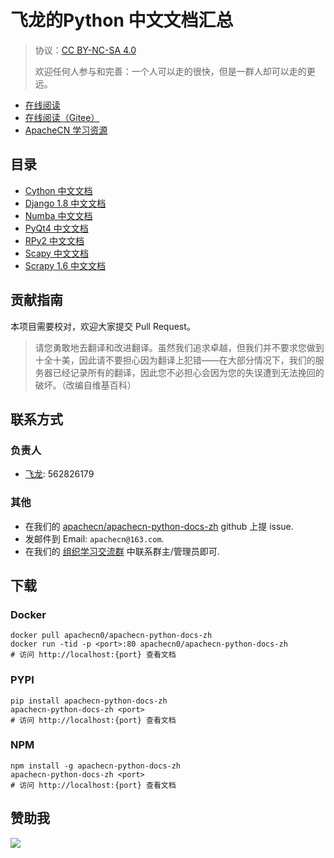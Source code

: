 # 飞龙的Python 中文文档汇总

> 协议：[CC BY-NC-SA 4.0](http://creativecommons.org/licenses/by-nc-sa/4.0/)
> 
> 欢迎任何人参与和完善：一个人可以走的很快，但是一群人却可以走的更远。

* [在线阅读](https://pydoc.apachecn.org)
* [在线阅读（Gitee）](https://apachecn.gitee.io/apachecn-python-docs-zh/)
* [ApacheCN 学习资源](http://docs.apachecn.org/)

## 目录

+   [Cython 中文文档](doc/cython-doc-zh/SUMMARY.md)
+   [Django 1.8 中文文档](doc/django-doc-18-zh/SUMMARY.md)
+   [Numba 中文文档](doc/numba-doc-zh/SUMMARY.md)
+   [PyQt4 中文文档](doc/pyqt4-doc-zh/SUMMARY.md)
+   [RPy2 中文文档](doc/rpy2-doc-zh/SUMMARY.md)
+   [Scapy 中文文档](doc/scapy-doc-zh/SUMMARY.md)
+   [Scrapy 1.6 中文文档](doc/scrapy-doc-zh/SUMMARY.md)

## 贡献指南

本项目需要校对，欢迎大家提交 Pull Request。

> 请您勇敢地去翻译和改进翻译。虽然我们追求卓越，但我们并不要求您做到十全十美，因此请不要担心因为翻译上犯错——在大部分情况下，我们的服务器已经记录所有的翻译，因此您不必担心会因为您的失误遭到无法挽回的破坏。（改编自维基百科）

## 联系方式

### 负责人

* [飞龙](https://github.com/wizardforcel): 562826179

### 其他

*   在我们的 [apachecn/apachecn-python-docs-zh](https://github.com/apachecn/apachecn-python-docs-zh) github 上提 issue.
*   发邮件到 Email: `apachecn@163.com`.
*   在我们的 [组织学习交流群](http://www.apachecn.org/organization/348.html) 中联系群主/管理员即可.

## 下载

### Docker

```
docker pull apachecn0/apachecn-python-docs-zh
docker run -tid -p <port>:80 apachecn0/apachecn-python-docs-zh
# 访问 http://localhost:{port} 查看文档
```

### PYPI

```
pip install apachecn-python-docs-zh
apachecn-python-docs-zh <port>
# 访问 http://localhost:{port} 查看文档
```

### NPM

```
npm install -g apachecn-python-docs-zh
apachecn-python-docs-zh <port>
# 访问 http://localhost:{port} 查看文档
```

## 赞助我

![](https://img-blog.csdnimg.cn/20200112005920729.png)
